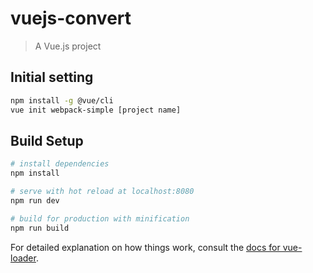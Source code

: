 # vuejs-convert

> A Vue.js project

## Initial setting
``` bash
npm install -g @vue/cli
vue init webpack-simple [project name]
```

## Build Setup

``` bash
# install dependencies
npm install

# serve with hot reload at localhost:8080
npm run dev

# build for production with minification
npm run build
```

For detailed explanation on how things work, consult the [docs for vue-loader](http://vuejs.github.io/vue-loader).
